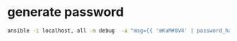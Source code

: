 # generate password

```sh
ansible -i localhost, all -m debug  -a "msg={{ 'mKuM#8V4' | password_hash('sha512') }}"
```
